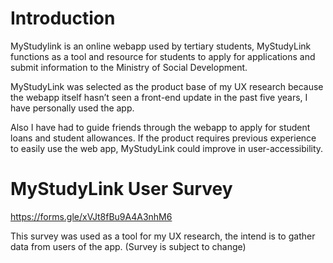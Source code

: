 # Introduction
MyStudylink is an online webapp used by tertiary students, MyStudyLink functions as a tool and resource for students to apply for applications and submit information to the Ministry of Social Development.

MyStudyLink was selected as the product base of my UX research because the webapp itself hasn’t seen a front-end update in the past five years, I have personally used the app. 

Also I have had to guide friends through the webapp to apply for student loans and student allowances. If the product requires previous experience to easily use the web app, MyStudyLink could improve in user-accessibility.   

# MyStudyLink User Survey
https://forms.gle/xVJt8fBu9A4A3nhM6

This survey was used as a tool for my UX research, the intend is to gather data from users of the app. (Survey is subject to change)

